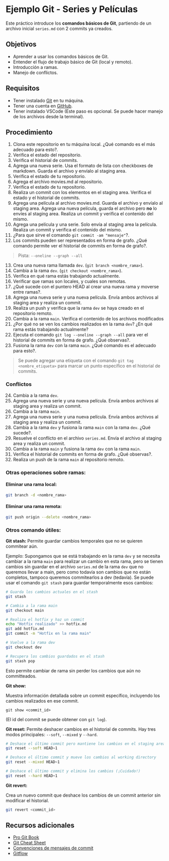 # Ejemplo Git - Series y Películas

Este práctico introduce los **comandos básicos de Git**, partiendo de un archivo inicial `series.md` con 2 commits ya creados.  

## Objetivos

- Aprender a usar los comandos básicos de Git.
- Entender el flujo de trabajo básico de Git (local y remoto).
- Introducción a ramas.
- Manejo de conflictos.

## Requisitos

- Tener instalado [Git](https://git-scm.com/book/es/v2/Inicio---Sobre-el-Control-de-Versiones-Instalaci%C3%B3n-de-Git) en tu máquina.
- Tener una cuenta en [GitHub](https://github.com/).
- Tener instalado VSCode (Este paso es opcional. Se puede hacer manejo de los archivos desde la terminal).

## Procedimiento

1. Clona este repositorio en tu máquina local. ¿Qué comando es el más adecuado para esto?.
2. Verifica el estado del repositorio.
3. Verifica el historial de commits. 
4. Agrega una nueva serie. Usa el formato de lista con checkboxes de markdown. Guarda el archivo y envíalo al staging area.
5. Verifica el estado de tu repositorio.
6. Agrega el archivo movies.md al repositorio.
7. Verifica el estado de tu repositorio.
8. Realiza un commit con los elementos en el staging area. Verifica el estado y el historial de commits.
9. Agrega una película al archivo movies.md. Guarda el archivo y envíalo al staging area. Agrega una nueva película, guarda el archivo pero **no** lo envíes al staging area. Realiza un commit y verifica el contenido del mismo.
10. Agrega una película y una serie. Solo envía al staging area la película. Realiza un commit y verifica el contenido del mismo.
11. ¿Para que sirve el comando `git commit -am "mensaje"`?.
12. Los commits pueden ser representados en forma de grafo. ¿Qué comando permite ver el historial de commits en forma de grafo?.

> Pista: `--oneline --graph --all`

13. Crea una nueva rama llamada `dev`. (`git branch <nombre_rama>`).
14. Cambia a la rama `dev`. (`git checkout <nombre_rama>`).
15. Verifica en qué rama estás trabajando actualmente.
16. Verificar que ramas son locales, y cuales son remotas. 
17. ¿Qué sucede con el puntero HEAD al crear una nueva rama y moverse entre ramas?.
18. Agrega una nueva serie y una nueva película. Envía ambos archivos al staging area y realiza un commit.
19. Realiza un push y verifica que la rama `dev` se haya creado en el repositorio remoto.
20. Cambia a la rama `main`. Verifica el contenido de los archivos modificados
21. ¿Por qué no se ven los cambios realizados en la rama `dev`? ¿En qué rama estás trabajando actualmente?
22. Ejecuta el comando `git log --oneline --graph --all` para ver el historial de commits en forma de grafo. ¿Qué observas?.
23. Fusiona la rama `dev` con la rama `main`. ¿Qué comando es el adecuado para esto?. 

> Se puede agregar una etiqueta con el comando `git tag <nombre_etiqueta>` para marcar un punto específico en el historial de commits.

### Conflictos

24. Cambia a la rama `dev`.
25. Agrega una nueva serie y una nueva película. Envía ambos archivos al staging area y realiza un commit.
26. Cambia a la rama `main`.
27. Agrega una nueva serie y una nueva película. Envía ambos archivos al staging area y realiza un commit.
28. Cambia a la rama `dev` y fusiona la rama `main` con la rama `dev`. ¿Qué sucede?.
29. Resuelve el conflicto en el archivo `series.md`. Envía el archivo al staging area y realiza un commit.
30. Cambia a la rama `main` y fusiona la rama `dev` con la rama `main`.
31. Verifica el historial de commits en forma de grafo. ¿Qué observas?.
32. Realiza un push de la rama `main` al repositorio remoto.

### Otras operaciones sobre ramas:

#### Eliminar una rama local:

```bash
git branch -d <nombre_rama>
```

#### Eliminar una rama remota:

```bash
git push origin --delete <nombre_rama>
```


### Otros comando útiles:

**Git stash:** Permite guardar cambios temporales que no se quieren commitear aún.

Ejemplo:
Supongamos que se está trabajando en la rama `dev` y se necesita cambiar a la rama `main` para realizar un cambio en esta rama, pero se tienen cambios sin guardar en el archivo `series.md` de la rama `dev` que no queremos llevar a main, pero como todavía son cambios que no están completos, tampoco queremos commitearlos a dev (tedavía). Se puede usar el comando `git stash` para guardar temporalmente esos cambios:

```bash
# Guarda los cambios actuales en el stash
git stash

# Cambia a la rama main
git checkout main

# Realiza el hotfix y haz un commit
echo "Hotfix realizado" >> hotfix.md
git add hotfix.md
git commit -m "Hotfix en la rama main"

# Vuelve a la rama dev
git checkout dev

# Recupera los cambios guardados en el stash
git stash pop
```

Esto permite cambiar de rama sin perder los cambios que aún no committeados.

**Git show:**

Muestra información detallada sobre un commit específico, incluyendo los cambios realizados en ese commit.

`git show <commit_id>`

(El id del commit se puede obtener con `git log`).

**Git reset:**
Permite deshacer cambios en el historial de commits. Hay tres modos principales: `--soft`, `--mixed` y `--hard`.

```bash
# Deshace el último commit pero mantiene los cambios en el staging area
git reset --soft HEAD~1

# Deshace el último commit y mueve los cambios al working directory
git reset --mixed HEAD~1

# Deshace el último commit y elimina los cambios (¡Cuidado!)
git reset --hard HEAD~1

```

**Git revert:**

Crea un nuevo commit que deshace los cambios de un commit anterior sin modificar el historial.

```bash
git revert <commit_id>
```

## Recursos adicionales
- [Pro Git Book](https://git-scm.com/book/en/v2)
- [Git Cheat Sheet](https://education.github.com/git-cheat-sheet-education.pdf)
- [Convenciones de mensajes de commit](https://www.conventionalcommits.org/en/v1.0.0/)
- [Gitflow](https://nvie.com/posts/a-successful-git-branching-model/)